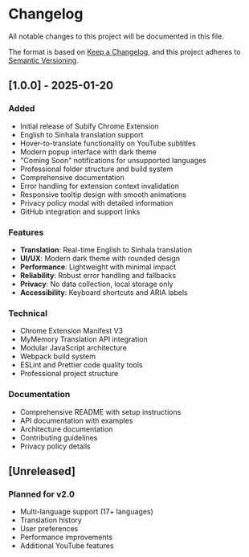 # Changelog

All notable changes to this project will be documented in this file.

The format is based on [Keep a Changelog](https://keepachangelog.com/en/1.0.0/),
and this project adheres to [Semantic Versioning](https://semver.org/spec/v2.0.0.html).

## [1.0.0] - 2025-01-20

### Added

- Initial release of Subify Chrome Extension
- English to Sinhala translation support
- Hover-to-translate functionality on YouTube subtitles
- Modern popup interface with dark theme
- "Coming Soon" notifications for unsupported languages
- Professional folder structure and build system
- Comprehensive documentation
- Error handling for extension context invalidation
- Responsive tooltip design with smooth animations
- Privacy policy modal with detailed information
- GitHub integration and support links

### Features

- **Translation**: Real-time English to Sinhala translation
- **UI/UX**: Modern dark theme with rounded design
- **Performance**: Lightweight with minimal impact
- **Reliability**: Robust error handling and fallbacks
- **Privacy**: No data collection, local storage only
- **Accessibility**: Keyboard shortcuts and ARIA labels

### Technical

- Chrome Extension Manifest V3
- MyMemory Translation API integration
- Modular JavaScript architecture
- Webpack build system
- ESLint and Prettier code quality tools
- Professional project structure

### Documentation

- Comprehensive README with setup instructions
- API documentation with examples
- Architecture documentation
- Contributing guidelines
- Privacy policy details

## [Unreleased]

### Planned for v2.0

- Multi-language support (17+ languages)
- Translation history
- User preferences
- Performance improvements
- Additional YouTube features
